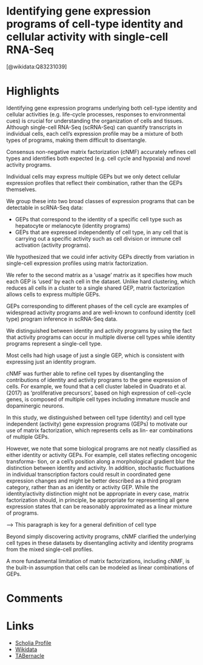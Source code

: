 
Identifying gene expression programs of cell-type identity and cellular activity with single-cell RNA-Seq
=========================================================================================================
  
  [@wikidata:Q83231039]  

# Highlights

Identifying gene expression programs underlying both cell-type identity and cellular activities (e.g. life-cycle processes, responses to environmental cues) is crucial for understanding the organization of cells and tissues. Although single-cell RNA-Seq (scRNA-Seq) can quantify transcripts in individual cells, each cell’s expression profile may be a mixture of both types of programs, making them difficult to disentangle.

Consensus non-negative matrix factorization (cNMF) accurately refines cell types and identifies both expected (e.g. cell cycle and hypoxia) and novel activity programs.

Individual cells may express multiple GEPs but we only detect cellular expression profiles that reflect their combination, rather than the GEPs themselves.

We group these into two broad classes of expression programs that can be detectable in scRNA-Seq data: 
- GEPs that correspond to the identity of a specific cell type such as hepatocyte or melanocyte (identity programs)
- GEPs that are expressed independently of cell type, in any cell that is carrying out a specific activity such as cell division or immune cell activation (activity programs).

We hypothesized that we could infer activity GEPs directly from variation in single-cell expression profiles using matrix factorization.

We refer to the second matrix as a ‘usage’ matrix as it specifies how much each GEP is ‘used’ by each cell in the dataset. Unlike hard clustering, which reduces all cells in a cluster to a single shared GEP, matrix factorization allows cells to express multiple GEPs.

GEPs corresponding to different phases of the cell cycle are examples of widespread activity programs and are well-known to confound identity (cell type) program inference in scRNA-Seq data.

We distinguished between identity and activity programs by using the fact that activity programs can occur in multiple diverse cell types while identity programs represent a single-cell type.

Most cells had high usage of just a single GEP, which is consistent with expressing just an identity program.

cNMF was further able to refine cell types by disentangling the contributions of identity and activity programs to the gene expression of cells. For example, we found that a cell cluster labeled in Quadrato et al. (2017) as ‘proliferative precursors’, based on high expression of cell-cycle genes, is composed of multiple cell types including immature muscle and dopaminergic neurons.

In this study, we distinguished between cell type (identity) and cell type independent (activity) gene expression programs (GEPs) to motivate our use of matrix factorization, which represents cells as lin- ear combinations of multiple GEPs.

However, we note that some biological programs are not neatly classified as either identity or activity GEPs. For example, cell states reflecting oncogenic transforma- tion, or a cell’s position along a morphological gradient blur the distinction between identity and activity. In addition, stochastic fluctuations in individual transcription factors could result in coordinated gene expression changes and might be better described as a third program category, rather than as an identity or activity GEP. While the identity/activity distinction might not be appropriate in every case, matrix factorization should, in principle, be appropriate for representing all gene expression states that can be reasonably approximated as a linear mixture of programs.

--> This paragraph is key for a general definition of cell type

Beyond simply discovering activity programs, cNMF clarified the underlying cell types in these datasets by disentangling activity and identity programs from the mixed single-cell profiles.

A more fundamental limitation of matrix factorizations, including cNMF, is the built-in assumption
that cells can be modeled as linear combinations of GEPs.

# Comments

# Links
  
 * [Scholia Profile](https://scholia.toolforge.org/work/Q83231039)  
 * [Wikidata](https://www.wikidata.org/wiki/Q83231039)  
 * [TABernacle](https://tabernacle.toolforge.org/?#/tab/manual/Q83231039/P921%3BP4510)  
